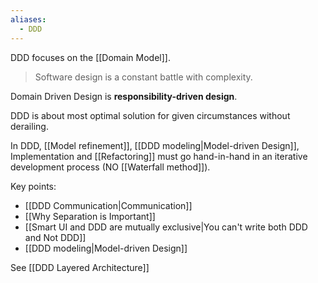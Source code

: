 ```yaml
---
aliases:
  - DDD
---
```

DDD focuses on the [[Domain Model]].

> Software design is a constant battle with complexity.

Domain Driven Design is **responsibility-driven design**.

DDD is about most optimal solution for given circumstances without derailing.

In DDD, [[Model refinement]], [[DDD modeling|Model-driven Design]], Implementation and [[Refactoring]] must go hand-in-hand in an iterative development process (NO [[Waterfall method]]).

Key points:
- [[DDD Communication|Communication]]
- [[Why Separation is Important]]
- [[Smart UI and DDD are mutually exclusive|You can't write both DDD and Not DDD]]
- [[DDD modeling|Model-driven Design]]

See [[DDD Layered Architecture]]